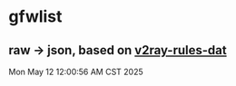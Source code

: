 # gfwlist
## raw -> json, based on [v2ray-rules-dat](https://github.com/Loyalsoldier/v2ray-rules-dat)
Mon May 12 12:00:56 AM CST 2025

